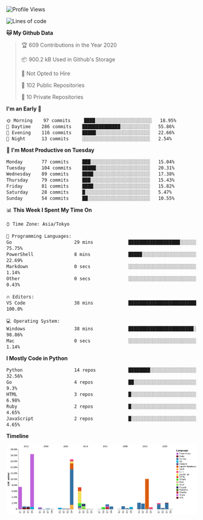 <!--START_SECTION:waka-->
![Profile Views](http://img.shields.io/badge/Profile%20Views-2-blue)

![Lines of code](https://img.shields.io/badge/From%20Hello%20World%20I%27ve%20Written-9.2%20million%20lines%20of%20code-blue)

**🐱 My Github Data** 

> 🏆 609 Contributions in the Year 2020
 > 
> 📦 900.2 kB Used in Github's Storage 
 > 
> 🚫 Not Opted to Hire
 > 
> 📜 102 Public Repositories
 > 
> 🔑 10 Private Repositories 

**I'm an Early 🐤** 

```text
🌞 Morning    97 commits     ████░░░░░░░░░░░░░░░░░░░░░   18.95% 
🌆 Daytime    286 commits    ██████████████░░░░░░░░░░░   55.86% 
🌃 Evening    116 commits    █████░░░░░░░░░░░░░░░░░░░░   22.66% 
🌙 Night      13 commits     ░░░░░░░░░░░░░░░░░░░░░░░░░   2.54%

```
📅 **I'm Most Productive on Tuesday** 

```text
Monday       77 commits     ███░░░░░░░░░░░░░░░░░░░░░░   15.04% 
Tuesday      104 commits    █████░░░░░░░░░░░░░░░░░░░░   20.31% 
Wednesday    89 commits     ████░░░░░░░░░░░░░░░░░░░░░   17.38% 
Thursday     79 commits     ███░░░░░░░░░░░░░░░░░░░░░░   15.43% 
Friday       81 commits     ████░░░░░░░░░░░░░░░░░░░░░   15.82% 
Saturday     28 commits     █░░░░░░░░░░░░░░░░░░░░░░░░   5.47% 
Sunday       54 commits     ██░░░░░░░░░░░░░░░░░░░░░░░   10.55%

```


📊 **This Week I Spent My Time On** 

```text
⌚︎ Time Zone: Asia/Tokyo

💬 Programming Languages: 
Go                       29 mins             ███████████████████░░░░░░   75.75% 
PowerShell               8 mins              █████░░░░░░░░░░░░░░░░░░░░   22.69% 
Markdown                 0 secs              ░░░░░░░░░░░░░░░░░░░░░░░░░   1.14% 
Other                    0 secs              ░░░░░░░░░░░░░░░░░░░░░░░░░   0.43%

🔥 Editors: 
VS Code                  38 mins             █████████████████████████   100.0%

💻 Operating System: 
Windows                  38 mins             ████████████████████████░   98.86% 
Mac                      0 secs              ░░░░░░░░░░░░░░░░░░░░░░░░░   1.14%

```

**I Mostly Code in Python** 

```text
Python                   14 repos            ████████░░░░░░░░░░░░░░░░░   32.56% 
Go                       4 repos             ██░░░░░░░░░░░░░░░░░░░░░░░   9.3% 
HTML                     3 repos             █░░░░░░░░░░░░░░░░░░░░░░░░   6.98% 
Ruby                     2 repos             █░░░░░░░░░░░░░░░░░░░░░░░░   4.65% 
JavaScript               2 repos             █░░░░░░░░░░░░░░░░░░░░░░░░   4.65%

```


**Timeline**

![Chart not found](https://github.com/takuan-osho/takuan-osho/blob/master/charts/bar_graph.png) 


<!--END_SECTION:waka-->
